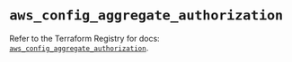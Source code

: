 # `aws_config_aggregate_authorization`

Refer to the Terraform Registry for docs: [`aws_config_aggregate_authorization`](https://registry.terraform.io/providers/hashicorp/aws/5.42.0/docs/resources/config_aggregate_authorization).
